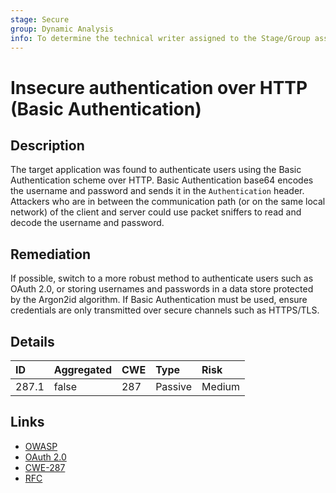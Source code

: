 ```yaml
---
stage: Secure
group: Dynamic Analysis
info: To determine the technical writer assigned to the Stage/Group associated with this page, see https://about.gitlab.com/handbook/engineering/ux/technical-writing/#assignments
---
```


# Insecure authentication over HTTP (Basic Authentication)

## Description

The target application was found to authenticate users using the Basic Authentication scheme over HTTP.
Basic Authentication base64 encodes the username and password and sends it in the `Authentication` header.
Attackers who are in between the communication path (or on the same local network) of the client and server
could use packet sniffers to read and decode the username and password.

## Remediation

If possible, switch to a more robust method to authenticate users such as OAuth 2.0, or storing usernames
and passwords in a data store protected by the Argon2id algorithm. If Basic Authentication must be used,
ensure credentials are only transmitted over secure channels such as HTTPS/TLS.

## Details

| ID | Aggregated | CWE | Type | Risk |
|:---|:--------|:--------|:--------|:--------|
| 287.1 | false | 287 | Passive | Medium |

## Links

- [OWASP](https://cheatsheetseries.owasp.org/cheatsheets/Password_Storage_Cheat_Sheet.html)
- [OAuth 2.0](https://oauth.net/2/)
- [CWE-287](https://cwe.mitre.org/data/definitions/287.html)
- [RFC](https://datatracker.ietf.org/doc/html/rfc7617)
